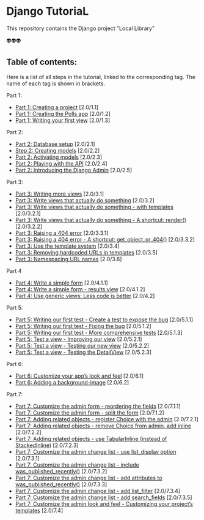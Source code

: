 # Django TutoriaL

This repository contains the Django project "Local Library"

👽👽👽

Table of contents:
------------------
Here is a list of all steps in the tutorial, linked to the corresponding tag. The name of each tag is shown in brackets.

Part 1:
* [Part 1: Creating a project](https://github.com/consideratecode/django-tutorial-step-by-step/tree/2.0/1.1) [2.0/1.1]
* [Part 1: Creating the Polls app](https://github.com/consideratecode/django-tutorial-step-by-step/tree/2.0/1.2) [2.0/1.2]
* [Part 1: Writing your first view](https://github.com/consideratecode/django-tutorial-step-by-step/tree/2.0/1.3) [2.0/1.3]

Part 2:
* [Part 2: Database setup](https://github.com/consideratecode/django-tutorial-step-by-step/tree/2.0/2.1) [2.0/2.1]
* [Step 2: Creating models](https://github.com/consideratecode/django-tutorial-step-by-step/tree/2.0/2.2) [2.0/2.2]
* [Part 2: Activating models](https://github.com/consideratecode/django-tutorial-step-by-step/tree/2.0/2.3) [2.0/2.3]
* [Part 2: Playing with the API](https://github.com/consideratecode/django-tutorial-step-by-step/tree/2.0/2.4) [2.0/2.4]
* [Part 2: Introducing the Django Admin](https://github.com/consideratecode/django-tutorial-step-by-step/tree/2.0/2.5) [2.0/2.5]

Part 3:
* [Part 3: Writing more views](https://github.com/consideratecode/django-tutorial-step-by-step/tree/2.0/3.1) [2.0/3.1]
* [Part 3: Write views that actually do something](https://github.com/consideratecode/django-tutorial-step-by-step/tree/2.0/3.2) [2.0/3.2]
* [Part 3: Write views that actually do something - with templates](https://github.com/consideratecode/django-tutorial-step-by-step/tree/2.0/3.2.1) [2.0/3.2.1]
* [Part 3: Write views that actually do something - A shortcut: render()](https://github.com/consideratecode/django-tutorial-step-by-step/tree/2.0/3.2.2) [2.0/3.2.2]
* [Part 3: Raising a 404 error](https://github.com/consideratecode/django-tutorial-step-by-step/tree/2.0/3.3.1) [2.0/3.3.1]
* [Part 3: Raising a 404 error - A shortcut: get_object_or_404()](https://github.com/consideratecode/django-tutorial-step-by-step/tree/2.0/3.3.2) [2.0/3.3.2]
* [Part 3: Use the template system](https://github.com/consideratecode/django-tutorial-step-by-step/tree/2.0/3.4) [2.0/3.4]
* [Part 3: Removing hardcoded URLs in templates](https://github.com/consideratecode/django-tutorial-step-by-step/tree/2.0/3.5) [2.0/3.5]
* [Part 3: Namespacing URL names](https://github.com/consideratecode/django-tutorial-step-by-step/tree/2.0/3.6) [2.0/3.6]

Part 4
* [Part 4: Write a simple form](https://github.com/consideratecode/django-tutorial-step-by-step/tree/2.0/4.1.1) [2.0/4.1.1]
* [Part 4: Write a simple form - results view](https://github.com/consideratecode/django-tutorial-step-by-step/tree/2.0/4.1.2) [2.0/4.1.2]
* [Part 4: Use generic views: Less code is better](https://github.com/consideratecode/django-tutorial-step-by-step/tree/2.0/4.2) [2.0/4.2]

Part 5:
* [Part 5: Writing our first test - Create a test to expose the bug](https://github.com/consideratecode/django-tutorial-step-by-step/tree/2.0/5.1.1) [2.0/5.1.1]
* [Part 5: Writing our first test - Fixing the bug](https://github.com/consideratecode/django-tutorial-step-by-step/tree/2.0/5.1.2) [2.0/5.1.2]
* [Part 5: Writing our first test - More comprehensive tests](https://github.com/consideratecode/django-tutorial-step-by-step/tree/2.0/5.1.3) [2.0/5.1.3]
* [Part 5: Test a view - Improving our view](https://github.com/consideratecode/django-tutorial-step-by-step/tree/2.0/5.2.1) [2.0/5.2.1]
* [Part 5: Test a view - Testing our new view](https://github.com/consideratecode/django-tutorial-step-by-step/tree/2.0/5.2.2) [2.0/5.2.2]
* [Part 5: Test a view - Testing the DetailView](https://github.com/consideratecode/django-tutorial-step-by-step/tree/2.0/5.2.3) [2.0/5.2.3]

Part 6:
* [Part 6: Customize your app’s look and feel](https://github.com/consideratecode/django-tutorial-step-by-step/tree/2.0/6.1) [2.0/6.1]
* [Part 6: Adding a background-image](https://github.com/consideratecode/django-tutorial-step-by-step/tree/2.0/6.2) [2.0/6.2]

Part 7:
* [Part 7: Customize the admin form - reordering the fields](https://github.com/consideratecode/django-tutorial-step-by-step/tree/2.0/7.1.1) [2.0/7.1.1]
* [Part 7: Customize the admin form - split the form](https://github.com/consideratecode/django-tutorial-step-by-step/tree/2.0/7.1.2) [2.0/7.1.2]
* [Part 7: Adding related objects - register Choice with the admin](https://github.com/consideratecode/django-tutorial-step-by-step/tree/2.0/7.2.1) [2.0/7.2.1]
* [Part 7: Adding related objects - remove Choice from admin, add inline](https://github.com/consideratecode/django-tutorial-step-by-step/tree/2.0/7.2.2) [2.0/7.2.2]
* [Part 7: Adding related objects - use TabularInline (instead of StackedInline)](https://github.com/consideratecode/django-tutorial-step-by-step/tree/2.0/7.2.3) [2.0/7.2.3]
* [Part 7: Customize the admin change list - use list_display option](https://github.com/consideratecode/django-tutorial-step-by-step/tree/2.0/7.3.1) [2.0/7.3.1]
* [Part 7: Customize the admin change list - include was_published_recently()](https://github.com/consideratecode/django-tutorial-step-by-step/tree/2.0/7.3.2) [2.0/7.3.2]
* [Part 7: Customize the admin change list - add attributes to was_published_recently()](https://github.com/consideratecode/django-tutorial-step-by-step/tree/2.0/7.3.3) [2.0/7.3.3]
* [Part 7: Customize the admin change list - add list_filter](https://github.com/consideratecode/django-tutorial-step-by-step/tree/2.0/7.3.4) [2.0/7.3.4]
* [Part 7: Customize the admin change list - add search_fields](https://github.com/consideratecode/django-tutorial-step-by-step/tree/2.0/7.3.5) [2.0/7.3.5]
* [Part 7: Customize the admin look and feel - Customizing your project’s templates](https://github.com/consideratecode/django-tutorial-step-by-step/tree/2.0/7.4) [2.0/7.4]
